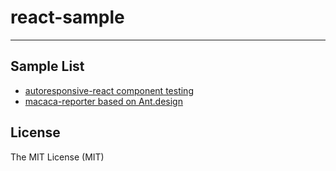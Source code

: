 # react-sample

---

## Sample List

- [autoresponsive-react component testing](//github.com/xudafeng/autoresponsive-react)
- [macaca-reporter based on Ant.design](//github.com/macacajs/macaca-reporter)

## License

The MIT License (MIT)
